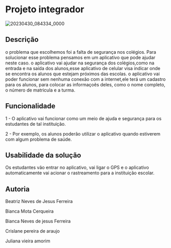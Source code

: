 # Projeto integrador

![20230430_084334_0000](https://user-images.githubusercontent.com/130578812/235787537-e2d7c5da-1955-4216-aec5-11d664d8c6c0.png)

## Descrição 
o problema que escolhemos foi a falta de segurança nos colégios. Para solucionar esse problema pensamos em um aplicativo que pode ajudar neste caso. o aplicativo vai ajudar na segurança dos colégios,como na entrada e na saída dos alunos,esse aplicativo de celular visa indicar onde se encontra os alunos que estejam próximos das escolas. o aplicativo vai poder funcionar sem nenhuma conexão com a internet,ele terá um cadastro para os alunos, 
para colocar as informaçoẽs deles, como o nome completo, o número de matricula e a turma. 

## Funcionalidade
1 - O aplicativo vai funcionar como um meio de ajuda e segurança para os estudantes de tal instituição. 

2 - Por exemplo, os alunos poderão utilizar o aplicativo quando estiverem com algum problema de saúde. 



## Usabilidade da solução
Os estudantes vão entrar no aplicativo, vai ligar o GPS e o aplicativo automaticamente vai acionar o rastreamento para a instituição escolar.


## Autoria
Beatriz Neves de Jesus Ferreira

Bianca Mota Cerqueira

Bianca Neves de jesus Ferreira

Crislane pereira de araujo

Juliana vieira amorim
